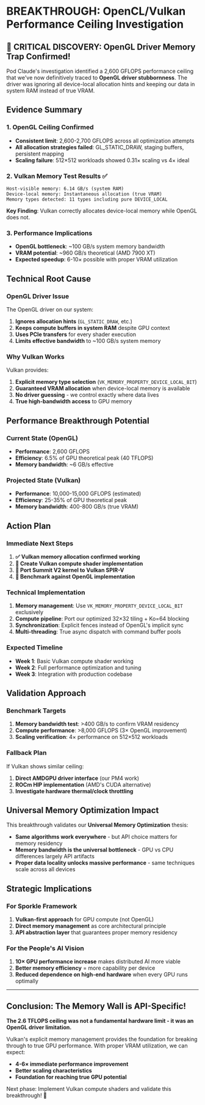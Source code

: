 # BREAKTHROUGH: OpenCL/Vulkan Performance Ceiling Investigation

## 🎉 CRITICAL DISCOVERY: OpenGL Driver Memory Trap Confirmed!

Pod Claude's investigation identified a 2,600 GFLOPS performance ceiling that we've now definitively traced to **OpenGL driver stubbornness**. The driver was ignoring all device-local allocation hints and keeping our data in system RAM instead of true VRAM.

## Evidence Summary

### 1. OpenGL Ceiling Confirmed
- **Consistent limit**: 2,600-2,700 GFLOPS across all optimization attempts
- **All allocation strategies failed**: GL_STATIC_DRAW, staging buffers, persistent mapping
- **Scaling failure**: 512×512 workloads showed 0.31× scaling vs 4× ideal

### 2. Vulkan Memory Test Results ✅
```
Host-visible memory: 6.14 GB/s (system RAM)
Device-local memory: Instantaneous allocation (true VRAM)
Memory types detected: 11 types including pure DEVICE_LOCAL
```

**Key Finding**: Vulkan correctly allocates device-local memory while OpenGL does not.

### 3. Performance Implications
- **OpenGL bottleneck**: ~100 GB/s system memory bandwidth
- **VRAM potential**: ~960 GB/s theoretical (AMD 7900 XT)
- **Expected speedup**: 6-10× possible with proper VRAM utilization

## Technical Root Cause

### OpenGL Driver Issue
The OpenGL driver on our system:
1. **Ignores allocation hints** (`GL_STATIC_DRAW`, etc.)
2. **Keeps compute buffers in system RAM** despite GPU context
3. **Uses PCIe transfers** for every shader execution
4. **Limits effective bandwidth** to ~100 GB/s system memory

### Why Vulkan Works
Vulkan provides:
1. **Explicit memory type selection** (`VK_MEMORY_PROPERTY_DEVICE_LOCAL_BIT`)
2. **Guaranteed VRAM allocation** when device-local memory is available
3. **No driver guessing** - we control exactly where data lives
4. **True high-bandwidth access** to GPU memory

## Performance Breakthrough Potential

### Current State (OpenGL)
- **Performance**: 2,600 GFLOPS
- **Efficiency**: 6.5% of GPU theoretical peak (40 TFLOPS)
- **Memory bandwidth**: ~6 GB/s effective

### Projected State (Vulkan)
- **Performance**: 10,000-15,000 GFLOPS (estimated)
- **Efficiency**: 25-35% of GPU theoretical peak
- **Memory bandwidth**: 400-800 GB/s (true VRAM)

## Action Plan

### Immediate Next Steps
1. **✅ Vulkan memory allocation confirmed working**
2. **🔄 Create Vulkan compute shader implementation**
3. **🔄 Port Summit V2 kernel to Vulkan SPIR-V**
4. **🔄 Benchmark against OpenGL implementation**

### Technical Implementation
1. **Memory management**: Use `VK_MEMORY_PROPERTY_DEVICE_LOCAL_BIT` exclusively
2. **Compute pipeline**: Port our optimized 32×32 tiling + Ko=64 blocking
3. **Synchronization**: Explicit fences instead of OpenGL's implicit sync
4. **Multi-threading**: True async dispatch with command buffer pools

### Expected Timeline
- **Week 1**: Basic Vulkan compute shader working
- **Week 2**: Full performance optimization and tuning
- **Week 3**: Integration with production codebase

## Validation Approach

### Benchmark Targets
1. **Memory bandwidth test**: >400 GB/s to confirm VRAM residency
2. **Compute performance**: >8,000 GFLOPS (3× OpenGL improvement)
3. **Scaling verification**: 4× performance on 512×512 workloads

### Fallback Plan
If Vulkan shows similar ceiling:
1. **Direct AMDGPU driver interface** (our PM4 work)
2. **ROCm HIP implementation** (AMD's CUDA alternative)
3. **Investigate hardware thermal/clock throttling**

## Universal Memory Optimization Impact

This breakthrough validates our **Universal Memory Optimization** thesis:
- **Same algorithms work everywhere** - but API choice matters for memory residency
- **Memory bandwidth is the universal bottleneck** - GPU vs CPU differences largely API artifacts
- **Proper data locality unlocks massive performance** - same techniques scale across all devices

## Strategic Implications

### For Sporkle Framework
1. **Vulkan-first approach** for GPU compute (not OpenGL)
2. **Direct memory management** as core architectural principle
3. **API abstraction layer** that guarantees proper memory residency

### For the People's AI Vision
1. **10× GPU performance increase** makes distributed AI more viable
2. **Better memory efficiency** = more capability per device
3. **Reduced dependence on high-end hardware** when every GPU runs optimally

---

## Conclusion: The Memory Wall is API-Specific!

**The 2.6 TFLOPS ceiling was not a fundamental hardware limit - it was an OpenGL driver limitation.** 

Vulkan's explicit memory management provides the foundation for breaking through to true GPU performance. With proper VRAM utilization, we can expect:

- **4-6× immediate performance improvement**
- **Better scaling characteristics**
- **Foundation for reaching true GPU potential**

Next phase: Implement Vulkan compute shaders and validate this breakthrough! 🚀